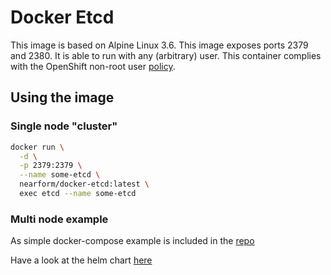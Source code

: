 # Docker Etcd

This image is based on Alpine Linux 3.6. This image exposes ports 2379 and 2380. It is able to run with any (arbitrary) user. This container complies with the OpenShift non-root user [policy](https://www.cncf.io/projects/).

## Using the image

### Single node "cluster"

```sh
docker run \
  -d \
  -p 2379:2379 \
  --name some-etcd \
  nearform/docker-etcd:latest \
  exec etcd --name some-etcd
```

### Multi node example

As simple docker-compose example is included in the [repo](https://github.com/nearform/docker-etcd/blob/master/docker-compose.yml)

Have a look at the helm chart [here](https://github.com/nearform/charts/tree/master/incubator/etcd)